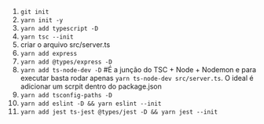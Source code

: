 1. `git init`
2. `yarn init -y`
3. `yarn add typescript -D`
4. `yarn tsc --init`
5. criar o arquivo src/server.ts
6. `yarn add express`
7. `yarn add @types/express -D`
8. `yarn add ts-node-dev -D` #É a junção do TSC + Node + Nodemon e para executar basta rodar apenas `yarn ts-node-dev src/server.ts`. O ideal é adicionar um scrpit dentro do package.json
9. `yarn add tsconfig-paths -D`
10. `yarn add eslint -D && yarn eslint --init`
11. `yarn add jest ts-jest @types/jest -D && yarn jest --init`